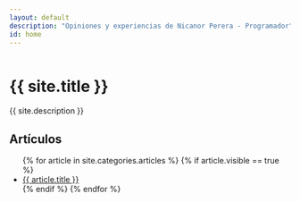 ```yaml
---
layout: default
description: "Opiniones y experiencias de Nicanor Perera - Programador"
id: home
---
```


<div class="hero">
  <div class="hero-inner">
    <img class="hero-logo" src="/img/code.png" alt="">
    <h1>{{ site.title }}</h1>
    <p>{{ site.description }}</p>
  </div>
</div>

<div class="articles">
  <div class="articles-inner">
    <h2>Artículos</h2>
    <ul>
      {% for article in site.categories.articles %}
        {% if article.visible == true %}
          <li>
            <a href="{{ article.url }}"> {{ article.title }}</a>
          </li>
        {% endif %}
      {% endfor %}
    </ul>
  </div>
</div>
